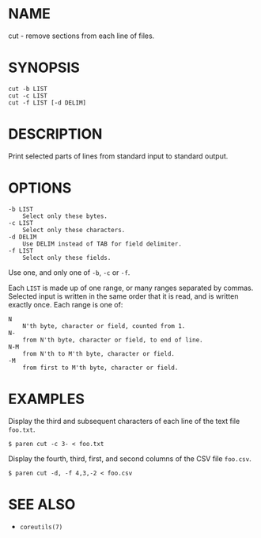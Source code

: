 # NAME
cut - remove sections from each line of files.

# SYNOPSIS

    cut -b LIST
    cut -c LIST
    cut -f LIST [-d DELIM]

# DESCRIPTION
Print selected parts of lines from standard input to standard output.

# OPTIONS

    -b LIST
        Select only these bytes.
    -c LIST
        Select only these characters.
    -d DELIM
        Use DELIM instead of TAB for field delimiter.
    -f LIST
        Select only these fields.

Use one, and only one of `-b`, `-c` or `-f`.

Each `LIST` is made up of one range, or many ranges separated by commas. Selected input is written in the same order that it is read, and is written exactly once. Each range is one of:

    N
        N'th byte, character or field, counted from 1.
    N-
        from N'th byte, character or field, to end of line.
    N-M
        from N'th to M'th byte, character or field.
    -M
        from first to M'th byte, character or field.

# EXAMPLES
Display the third and subsequent characters of each line of the text file `foo.txt`.

    $ paren cut -c 3- < foo.txt

Display the fourth, third, first, and second columns of the CSV file `foo.csv`.

    $ paren cut -d, -f 4,3,-2 < foo.csv

# SEE ALSO
- `coreutils(7)`

